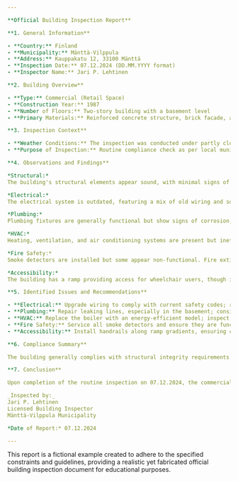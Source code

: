 ```yaml
---

**Official Building Inspection Report**

**1. General Information**

- **Country:** Finland
- **Municipality:** Mänttä-Vilppula
- **Address:** Kauppakatu 12, 33100 Mänttä
- **Inspection Date:** 07.12.2024 (DD.MM.YYYY format)
- **Inspector Name:** Jari P. Lehtinen

**2. Building Overview**

- **Type:** Commercial (Retail Space)
- **Construction Year:** 1987
- **Number of Floors:** Two-story building with a basement level
- **Primary Materials:** Reinforced concrete structure, brick facade, and timber interior finishes

**3. Inspection Context**

- **Weather Conditions:** The inspection was conducted under partly cloudy skies with a temperature of -5°C and light snowfall, typical for the late autumn in Mänttä-Vilppula.
- **Purpose of Inspection:** Routine compliance check as per local municipal regulations.

**4. Observations and Findings**

*Structural:*  
The building's structural elements appear sound, with minimal signs of settlement or distress. The reinforced concrete foundation and columns show standard wear consistent with the age of construction.

*Electrical:*  
The electrical system is outdated, featuring a mix of old wiring and some newer installations. There are concerns regarding overloaded circuits and potential fire hazards due to non-compliant junction boxes.

*Plumbing:*  
Plumbing fixtures are generally functional but show signs of corrosion, particularly in the basement area. Water supply lines exhibit minor leaks that require attention.

*HVAC:*  
Heating, ventilation, and air conditioning systems are present but inefficient. The boiler is old and may need replacement to meet current energy standards.

*Fire Safety:*  
Smoke detectors are installed but some appear non-functional. Fire extinguishers are present but lack regular maintenance checks as per current codes.

*Accessibility:*  
The building has a ramp providing access for wheelchair users, though it does not meet modern accessibility standards due to steep gradients and lack of handrails in some sections.

**5. Identified Issues and Recommendations**

- **Electrical:** Upgrade wiring to comply with current safety codes; replace outdated junction boxes.
- **Plumbing:** Repair leaking lines, especially in the basement; consider replacing corroded pipes.
- **HVAC:** Replace the boiler with an energy-efficient model; inspect and seal ductwork for improved performance.
- **Fire Safety:** Service all smoke detectors and ensure they are functional; install modern fire extinguishers and conduct regular checks.
- **Accessibility:** Install handrails along ramp gradients, ensuring compliance with current accessibility guidelines.

**6. Compliance Summary**

The building generally complies with structural integrity requirements but falls short in several areas related to electrical safety, plumbing, HVAC efficiency, fire protection, and accessibility standards. Immediate attention is advised for non-compliant aspects to ensure public safety and adherence to Finnish Building Regulations (Tiedotuslaki).

**7. Conclusion**

Upon completion of the routine inspection on 07.12.2024, the commercial retail space at Kauppakatu 12, Mänttä, demonstrates a mix of satisfactory and concerning findings. While structural elements are sound, several systems require updating to meet contemporary safety and efficiency standards. It is recommended that the property owner address the identified issues promptly to ensure compliance and tenant safety.

_Inspected by:_  
Jari P. Lehtinen  
Licensed Building Inspector  
Mänttä-Vilppula Municipality  

*Date of Report:* 07.12.2024

--- 
```


This report is a fictional example created to adhere to the specified constraints and guidelines, providing a realistic yet fabricated official building inspection document for educational purposes.